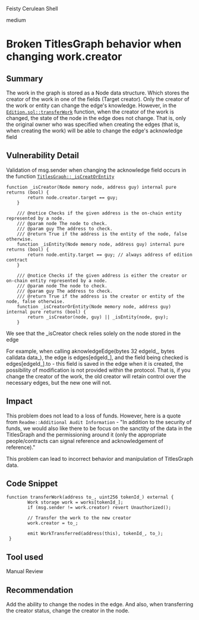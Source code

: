 Feisty Cerulean Shell

medium

# Broken TitlesGraph behavior when changing work.creator

## Summary
The work in the graph is stored as a Node data structure. Which stores the creator of the work in one of the fields (Target creator). Only the creator of the work or entity can change the edge's knowledge. However, in the [`Edition.sol::transferWork`](https://github.com/sherlock-audit/2024-04-titles/blob/main/wallflower-contract-v2/src/editions/Edition.sol#L412-L412) function, when the creator of the work is changed, the state of the node in the edge does not change. That is, only the original owner who was specified when creating the edges (that is, when creating the work) will be able to change the edge's acknowledge field
## Vulnerability Detail
Validation of msg.sender when changing the acknowledge field occurs in the function [`TitlesGraph::_isСreatOrEntity`](https://github.com/sherlock-audit/2024-04-titles/blob/main/wallflower-contract-v2/src/graph/TitlesGraph.sol#L252-L252)
```solidity
function _isCreator(Node memory node, address guy) internal pure returns (bool) {
        return node.creator.target == guy;
    }

    /// @notice Checks if the given address is the on-chain entity represented by a node.
    /// @param node The node to check.
    /// @param guy The address to check.
    /// @return True if the address is the entity of the node, false otherwise.
    function _isEntity(Node memory node, address guy) internal pure returns (bool) {
        return node.entity.target == guy; // always address of edition contract
    }

    /// @notice Checks if the given address is either the creator or on-chain entity represented by a node.
    /// @param node The node to check.
    /// @param guy The address to check.
    /// @return True if the address is the creator or entity of the node, false otherwise.
    function _isCreatorOrEntity(Node memory node, address guy) internal pure returns (bool) {
        return _isCreator(node, guy) || _isEntity(node, guy);
    }
```

We see that the _isCreator check relies solely on the node stored in the edge

For example, when calling aknowledgeEdge(bytes 32 edgeId_, bytes сalldata data_), the edge is edges[edgeId_], and the field being checked is edges[edgeId_].to - this field is saved in the edge when it is created, the possibility of modification is not provided within the protocol. That is, if you change the creator of the work, the old creator will retain control over the necessary edges, but the new one will not.
## Impact
This problem does not lead to a loss of funds. However, here is a quote from `Readme::Additional Audit Information` - "In addition to the security of funds, we would also like there to be focus on the sanctity of the data in the TitlesGraph and the permissioning around it (only the appropriate people/contracts can signal reference and acknowledgement of reference)."

This problem can lead to incorrect behavior and manipulation of TitlesGraph data.
## Code Snippet
```solidity
function transferWork(address to_, uint256 tokenId_) external {
        Work storage work = works[tokenId_];
        if (msg.sender != work.creator) revert Unauthorized();

        // Transfer the work to the new creator
        work.creator = to_;

        emit WorkTransferred(address(this), tokenId_, to_);
 }
```
## Tool used

Manual Review

## Recommendation
Add the ability to change the nodes in the edge. And also, when transferring the creator status, change the creator in the node.